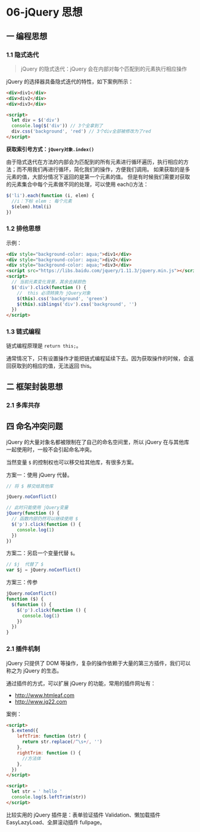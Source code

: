 # 06-jQuery 思想

## 一 编程思想

### 1.1 隐式迭代

> jQuery 的隐式迭代：jQuery 会在内部对每个匹配到的元素执行相应操作

jQuery 的选择器具备隐式迭代的特性，如下案例所示：

```html
<div>div1</div>
<div>div2</div>
<div>div3</div>

<script>
  let div = $('div')
  console.log($('div')) // 3个全拿到了
  div.css('background', 'red') // 3个div全部被修改为了red
</script>
```

**获取索引号方式：`jQuery对象.index()`**

由于隐式迭代在方法的内部会为匹配到的所有元素进行循环遍历，执行相应的方法；而不用我们再进行循环，简化我们的操作，方便我们调用。
如果获取的是多元素的值，大部分情况下返回的是第一个元素的值。
但是有时候我们需要对获取的元素集合中每个元素做不同的处理，可以使用 each()方法：

```js
$('li').each(function (i, elem) {
  //i：下标 elem : 每个元素
  $(elem).html(i)
})
```

### 1.2 排他思想

示例：

```html
<div style="background-color: aqua;">div1</div>
<div style="background-color: aqua;">div2</div>
<div style="background-color: aqua;">div3</div>
<script src="https://libs.baidu.com/jquery/1.11.3/jquery.min.js"></script>
<script>
  // 当前元素变化背景，其余去掉颜色
  $('div').click(function () {
    //  this 必须转换为 jQuery对象
    $(this).css('background', 'green')
    $(this).siblings('div').css('background', '')
  })
</script>
```

### 1.3 链式编程

链式编程原理是 `return this;`。

通常情况下，只有设置操作才能把链式编程延续下去。因为获取操作的时候，会返回获取到的相应的值，无法返回 this。

## 二 框架封装思想

### 2.1 多库共存

## 四 命名冲突问题

jQuery 的大量对象名都被限制在了自己的命名空间里，所以 jQuery 在与其他库一起使用时，一般不会引起命名冲突。

当然变量 `$` 的控制权也可以移交给其他库，有很多方案。

方案一：使用 jQuery 代替。

```js
// 将 $ 移交给其他库

jQuery.noConflict()

// 此时只能使用 jQuery变量
jQuery(function () {
  // 函数内部仍然可以继续使用 $
  $('p').click(function () {
    console.log(1)
  })
})
```

方案二：另启一个变量代替 `$`。

```js
// $j  代替了 $
var $j = jQuery.noConflict()
```

方案三：传参

```js
jQuery.noConflict()
function ($) {
  $(function () {
    $('p').click(function () {
      console.log(1)
    })
  })
}
```

### 2.1 插件机制

jQuery 只提供了 DOM 等操作，复杂的操作依赖于大量的第三方插件，我们可以称之为 jQuery 的生态。

通过插件的方式，可以扩展 jQuery 的功能，常用的插件网址有：

- <http://www.htmleaf.com>
- <http://www.jq22.com>

案例：

```html
<script>
  $.extend({
    leftTrim: function (str) {
      return str.replace(/^\s+/, '')
    },
    rightTrim: function () {
      //方法体
    },
  })
</script>

<script>
  let str = ' hello '
  console.log($.leftTrim(str))
</script>
```

比较实用的 jQuery 插件是：表单验证插件 Validation、懒加载插件 EasyLazyLoad、全屏滚动插件 fullpage。
